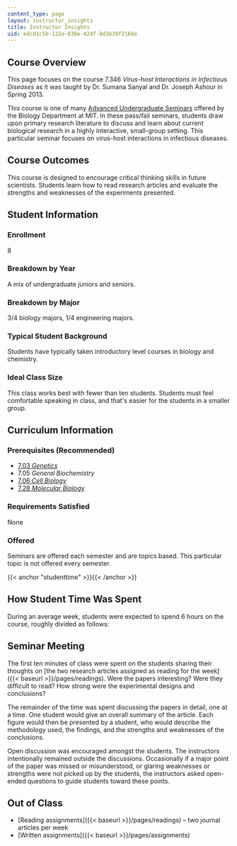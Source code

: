 ```yaml
---
content_type: page
layout: instructor_insights
title: Instructor Insights
uid: edcd1c5b-122e-838e-424f-8d3b39f2168e
---
```


Course Overview
---------------

This page focuses on the course 7.346 _Virus-host Interactions in Infectious Diseases_ as it was taught by Dr. Sumana Sanyal and Dr. Joseph Ashour in Spring 2013.

This course is one of many [Advanced Undergraduate Seminars](https://biology.mit.edu/undergraduate/course_listings/advanced_undergraduate_seminars) offered by the Biology Department at MIT. In these pass/fail seminars, students draw upon primary research literature to discuss and learn about current biological research in a highly interactive, small-group setting. This particular seminar focuses on virus-host interactions in infectious diseases.

Course Outcomes
---------------

This course is designed to encourage critical thinking skills in future scientists. Students learn how to read research articles and evaluate the strengths and weaknesses of the experiments presented.

Student Information
-------------------

### Enrollment

8

### Breakdown by Year

A mix of undergraduate juniors and seniors.

### Breakdown by Major

3/4 biology majors, 1/4 engineering majors.

### Typical Student Background

Students have typically taken introductory level courses in biology and chemistry.

### Ideal Class Size

This class works best with fewer than ten students. Students must feel comfortable speaking in class, and that's easier for the students in a smaller group.

Curriculum Information
----------------------

### Prerequisites (Recommended)

*   [7.03 _Genetics_](/courses/7-03-genetics-fall-2004)
*   7.05 _General Biochemistry_
*   [7.06 _Cell Biology_](/courses/7-06-cell-biology-spring-2007)
*   [7.28 _Molecular Biology_](/courses/7-28-molecular-biology-spring-2005)

### Requirements Satisfied

None

### Offered

Seminars are offered each semester and are topics based. This particular topic is not offered every semester.

{{< anchor "studenttime" >}}{{< /anchor >}}

How Student Time Was Spent
--------------------------

During an average week, students were expected to spend 6 hours on the course, roughly divided as follows:

Seminar Meeting
---------------

The first ten minutes of class were spent on the students sharing their thoughts on [the two research articles assigned as reading for the week]({{< baseurl >}}/pages/readings). Were the papers interesting? Were they difficult to read? How strong were the experimental designs and conclusions?

The remainder of the time was spent discussing the papers in detail, one at a time. One student would give an overall summary of the article. Each figure would then be presented by a student, who would describe the methodology used, the findings, and the strengths and weaknesses of the conclusions.

Open discussion was encouraged amongst the students. The instructors intentionally remained outside the discussions. Occasionally if a major point of the paper was missed or misunderstood, or glaring weaknesses or strengths were not picked up by the students, the instructors asked open-ended questions to guide students toward these points.

Out of Class
------------

*   [Reading assignments]({{< baseurl >}}/pages/readings) – two journal articles per week
*   [Written assignments]({{< baseurl >}}/pages/assignments)